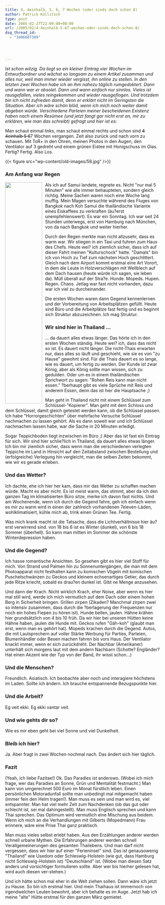 ```yaml
---
title: 4, 4einhalb, 5, 6, 7 Wochen (oder sinds doch schon 8)
author: Patrick Kollitsch
type: post
date: 2005-02-27T22:09:00+00:00
url: /2005/02/4-4einhalb-5-67-wochen-oder-sinds-doch-schon-8/
dsq_thread_id:
  - "3406607309"




---
```

_Ist schon witzig. Da liegt so ein kleiner Eintrag vier Wochen im Entwurfsordner und wächst so langsam zu einem Artikel zusammen und alles nur, weil man immer wieder vergisst, ihn online zu stellen. In den letzten zwei Wochen habe ich an ihm nahezu täglich rumgedoktert. Dann und wann war er obsolet. Dann und wann einfach nur sinnlos. Vieles ist rausgefallen, vieles reingekommen und wieder rausgeflogen. Und trotzdem bin ich nicht zufrieden damit, denn er erklärt nicht im Geringsten die Situation. Aber ich wäre schön blöd, wenn ich mich noch weiter damit abgeben würde. Verschiedene Parteien meiner bescheidenen Existenz haben nach einem Resümee (und jetzt fangt gar nicht erst an, mir zu erklären, wie man das schreibt) gefragt und hier ist es:_

Man schaut einmal links, man schaut einmal rechts und schon sind <del>4 4einhalb 5 6</del>7 Wochen vergangen. Zeit also zurück und nach vorn zu schauen. Mit ToR+ in den Ohren, meinen Photos in den Augen, den Ventilator auf 3 gedreht und einem grünen Eistee mit Honigschuss im Glas. Fertig? Fertig. Also Los.

{{< figure src="wp-content/old-images/58.jpg" />}}

### Am Anfang war Regen

<img src="/images/57.jpg" style="height:716px;width:120px;float:left;margin-right:10px;margin-bottom:10px;" />Als ich auf Samui landete, regnete es. Nicht "nur mal 5 Minuten" wie alle immer behaupteten, sondern gleich richtig. Meine Sachen waren noch eine Woche lang muffig. Mein Magen versuchte während des Fluges von Bangkok nach Koh Samui die thailändische Variante eines Eiskaffees zu verkraften (äu?erst unempfehlenswert). Es war ein Sonntag. Ich war seit 24 Stunden unterwegs, erst von Hamburg nach München, von da nach Bangkok und weiter hierher.

Durch den Regen merkte man nicht allzusehr, dass es warm war. Wir stiegen in ein Taxi und fuhren zum Haus des Chefs. Heute wei? ich ziemlich sicher, dass ich auf dieser Fahrt meinen "Kulturschock" hatte. "Damals" bin ich von Hoch zu Tief zum nächsten Hoch geschlittert. Gleich nach dem Airport kommt erstmal eine Art Vorort, in dem die Leute in Holzverschlägen mit Wellblech auf dem Dach hausen (heute würde ich sagen, sie leben da). Müll überall auf der Stra?e. Hunde. Mopeds. Hupen. Regen. Chaos. Jetlag war fast nicht vorhanden, dazu war ich viel zu durcheinander.

Die ersten Wochen waren dann Gegend kennenlernen und der Vorbereitung von Arbeitsplätzen gefüllt. Heute sind Büro und die Arbeitplätze fast fertig und es beginnt sich Struktur abzuzeichnen. Ich mag Struktur.

### Wir sind hier in Thailand ...

... da dauert alles etwas länger. Das hörte ich in den ersten Wochen ständig. Heute wei? ich, dass das nicht so ist. Es dauert nicht länger. Die nicht-Thais erwarten nur, dass alles so läuft und geschieht, wie sie es von "zu Hause" gewohnt sind. Für die Thais dauert es so lange, wie es dauert, um fertig zu werden. Der Kunde ist zwar König, aber als König sollte man wissen, sich zu gedulden. Oder um es in einem thailändischen Sprichwort zu sagen: "Rohen Reis kann man nicht essen." ?berhaupt gibt es viele Sprüche mit Reis und anderem Essen, denn das ist hier die Hauptsache ;)

Man geht in Thailand nicht mit einem Schlüssel zum Schlüssel-"Kopierer". Man geht mit dem Schloss und dem Schlüssel, damit gleich getestet werden kann, ob die Schlüssel passen. Ich habe "Horrorgeschichten" über mehrfache Versuche Schlüssel nachmachen zu lassen gehört. Als es dann soweit war und ich Schlüssel nachmachen lassen habe, war die Sache in 20 Minuten erledigt.

Sogar Teppichboden liegt inzwischen im Büro ;) Aber das ist fast ein Eintrag für sich. Wir sind hier schlie?lich in Thailand, da dauert alles etwas länger. Ich bin mir ziemlich sicher, dass wenn man die verschiedenen verlegten Teppiche im Land in Hinsicht auf den Zeitabstand zwischen Bestellung und (erfolgreiche) Verlegung hin vergleicht, man die selben Zeiten bekommt, wie wir es gerade erleben.

### Und das Wetter?

Ich dachte, ehe ich hier her kam, dass mir das Wetter zu schaffen machen würde. Macht es aber nicht. Es ist meist warm, das stimmt, aber da ich den ganzen Tag im klimatisierten Büro sitze, merke ich davon fast nichts. Und am Wochenende, wenn ich durch die Gegend fahre, geh ich einfach wenn es mir zu warm wird in einen der zahlreich vorhandenen 7eleven-Läden, wohlklimatisiert, kühle mich ab, trink einen Grünen Tee. Fertig.

Was mich krank macht ist die Tatsache, dass die Lichtverhältnisse hier äu?erst verwirrend sind. von 18 bis 6 ist es Winter (dunkel), von 6 bis 18 Sommer (überhell). So kann man mitten im Sommer die schönste Winterdepression haben.

### Und die Gegend?

Ich hasse romantische Ansichten. So gesehen gibt es hier viel Stoff für mich. Von Strand und Palmen hin zu Sonnenuntergängen, die man mit dem Photoapparat nicht festhalten kann zu komischen Vögeln mit komischen Puschelschwänzen zu Geckos und kleinem echsenartiges Getier, das durch jede Ritze kriecht, sobald es drau?en dunkel ist. Gibt ne Menge anzusehen.

Und dann der Krach. Nicht wirklich Krach, eher Noise, aber wenn es hier mal still wird, werde ich mich vermutlich auf dem Dach oder einem hohen Berg in Sicherheit bringen. Grillen zirpen (Zikaden? Manchmal zirpen zwei so intensiv zusammen, dass durch die ?berlagerung der Frequenzen nur noch ein hohes Fiepen zu hören ist). Hunde bellen, jaulen. Hähne krähen hier grundsätzlich von 4 bis 10 früh. Da wir hier bei unseren Hütten keine Hähne haben, jaulen die Hunde mit. Geckos rufen "Gäh-koh" (glaubt man erst, wenn man es gehört hat). Mopeds krachen durch die Gegend. Autos, die mit Lautsprechern auf voller Stärke Werbung für Parties, Parteien, Blumenhändler oder Besen machen fahren bis vors Haus. Der Ventilator knackt immer, wenn er sich zurückdreht. Der Nachbar (Amerikaner) unterhält sich morgens laut mit dem andern Nachbarn (Schotte? Engländer? Hat einen Akzent wie der Typ von der Band, ihr wisst schon...)

### Und die Menschen?

Freundlich. Asiatisch. Ich beobachte aber noch und interagiere höchstens im Laden. Sollte ich ändern. Ich brauche entspannende Bezugspunkte hier.

### Und die Arbeit?

Eg veit ekki. Eg ekki vantar veit.

### Und wie gehts dir so?

Wie es mir eben geht bei viel Sonne und viel Dunkelheit.

### Bleib ich hier?

Ja. Aber fragt in zwei Wochen nochmal nach. Das ändert sich hier täglich.

### Fazit

(Yeah, ich liebe Fazitae!) Ok. Das Paradies ist anderswo. (Wobei ich mich frage, wer das Paradies an Sonne, Grün und Mentalität festmacht.) Man kann von umgerechnet 500 Euro im Monat fürstlich leben. Einen persönlichen Motoradunfall sollte man unbedingt mal mitgemacht haben (immer fein den Helm tragen!). Man muss es sein und man wird es, viel entspannter. Man hat viel mehr Zeit zum Nachdenken (ob das gut oder schlecht ist, sei mal dahingestellt). Man muss Englisch sprechen und kann Thai sprechen. Das Optimum wird vermutlich eine Mischung aus beidem. Wenn ich mich an die Verhandlungen mit Gilberts (Mopedmann) Frau erinnere, wäre eine Prise Thai ganz praktisch.

Man muss vieles selbst erlebt haben. Aus den Erzählungen anderer werden schnell urbane Mythen. Die Erfahrungen anderer werden schnell Verallgemeinerungen des gesamten Thailebens. Und man darf nicht vergessen, dass wir hier auf einer "Ferieninsel" sind. Das ist genausowenig "Thailand" wie Usedom oder Schleswig-Holstein (wie gut, dass Hamburg nicht Schleswig-Holstein ist) "Deutschland" ist. (Wobei man diesen Satz anders und vorsichtiger formulieren sollte. Aber wer bis hierher gelesen hat, wird auch diesen ver-stehen.)

Und ich hätte schon mal eher in die Welt ziehen sollen. Dann wäre ich jetzt zu Hause. So bin ich erstmal hier. Und mein Thaihaus ist immernoch von irgendwelchen Leuten bewohnt, aber ich behalte es im Auge. Jetzt hab ich meine "alte" Hütte erstmal für den ganzen März gemietet.
